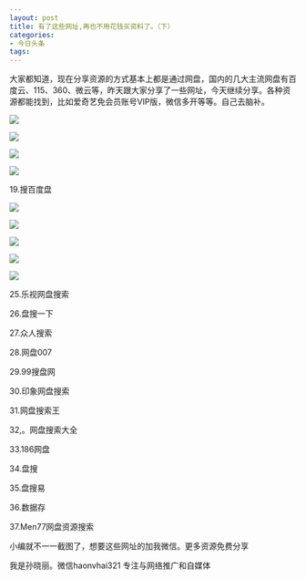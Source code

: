 ```yaml
---
layout: post
title: 有了这些网址,再也不用花钱买资料了。（下）
categories:
- 今日头条
tags:
---
```

大家都知道，现在分享资源的方式基本上都是通过网盘，国内的几大主流网盘有百度云、115、360、微云等，昨天跟大家分享了一些网址，今天继续分享。各种资源都能找到，比如爱奇艺免会员账号VIP版，微信多开等等。自己去脑补。

![](http://p3.pstatp.com/large/52d00078772c3b162fc)

![](http://p1.pstatp.com/large/52f00078b16152c8772)

![](http://p3.pstatp.com/large/52d000788b8bb1667df)

![](http://p9.pstatp.com/large/52c000784cf080f2147)

19.搜百度盘

![](http://p2.pstatp.com/large/52f00078b6d15652ad8)

![](http://p3.pstatp.com/large/52d00078917729c7a50)

![](http://p9.pstatp.com/large/52f00078ba47e91df56)

![](http://p1.pstatp.com/large/53000078cedd4c2b045)

![](http://p3.pstatp.com/large/52c00078552ff7bfc9a)

25.乐视网盘搜索

26.盘搜一下

27.众人搜索

28.网盘007

29.99搜盘网

30.印象网盘搜索

31.网盘搜索王

32,。网盘搜索大全

33.186网盘

34.盘搜

35.盘搜易

36.数据存

37.Men77网盘资源搜索

小编就不一一截图了，想要这些网址的加我微信。更多资源免费分享

我是孙晓丽。微信haonvhai321 专注与网络推广和自媒体
